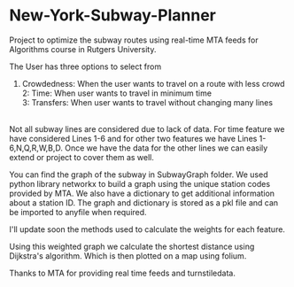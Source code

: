 # New-York-Subway-Planner
Project to optimize the subway routes using real-time MTA feeds for Algorithms course in Rutgers University.

The User has three options to select from <br />
  1. Crowdedness: When the user wants to travel on a route with less crowd <br />
 2: Time: When user wants to travel in minimum time <br />
 3: Transfers: When user wants to travel without changing many lines <br />
<br />
Not all subway lines are considered due to lack of data. For time feature we have considered Lines 1-6 and for other two features we have Lines 1-6,N,Q,R,W,B,D. Once we have the data for the other lines we can easily extend or project to cover them as well.<br />

You can find the graph of the subway in SubwayGraph folder. We used python library networkx to build a graph using the unique station codes provided by MTA. We also have a dictionary to get additional information about a station ID. The graph and dictionary is stored as a pkl file and can be imported to anyfile when required.<br />

I'll update soon the methods used to calculate the weights for each feature. <br />

Using this weighted graph we calculate the shortest distance using Dijkstra's algorithm. Which is then plotted on a map using folium.
  
  
 Thanks to MTA for providing real time feeds and turnstiledata.

